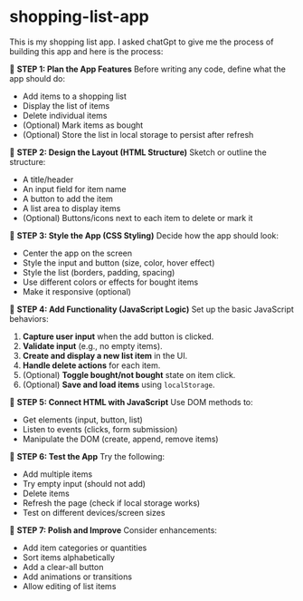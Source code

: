 # shopping-list-app
This is my shopping list app.
I asked chatGpt to give me the process of building this app and here is the process:


 🔹 **STEP 1: Plan the App Features**
Before writing any code, define what the app should do:
- Add items to a shopping list
- Display the list of items
- Delete individual items
- (Optional) Mark items as bought
- (Optional) Store the list in local storage to persist after refresh

 🔹 **STEP 2: Design the Layout (HTML Structure)**
Sketch or outline the structure:
- A title/header
- An input field for item name
- A button to add the item
- A list area to display items
- (Optional) Buttons/icons next to each item to delete or mark it


 🔹 **STEP 3: Style the App (CSS Styling)**
Decide how the app should look:
- Center the app on the screen
- Style the input and button (size, color, hover effect)
- Style the list (borders, padding, spacing)
- Use different colors or effects for bought items
- Make it responsive (optional)


 🔹 **STEP 4: Add Functionality (JavaScript Logic)**
Set up the basic JavaScript behaviors:
1. **Capture user input** when the add button is clicked.
2. **Validate input** (e.g., no empty items).
3. **Create and display a new list item** in the UI.
4. **Handle delete actions** for each item.
5. (Optional) **Toggle bought/not bought** state on item click.
6. (Optional) **Save and load items** using `localStorage`.


 🔹 **STEP 5: Connect HTML with JavaScript**
Use DOM methods to:
- Get elements (input, button, list)
- Listen to events (clicks, form submission)
- Manipulate the DOM (create, append, remove items)

 🔹 **STEP 6: Test the App**
Try the following:
- Add multiple items
- Try empty input (should not add)
- Delete items
- Refresh the page (check if local storage works)
- Test on different devices/screen sizes

 🔹 **STEP 7: Polish and Improve**
Consider enhancements:
- Add item categories or quantities
- Sort items alphabetically
- Add a clear-all button
- Add animations or transitions
- Allow editing of list items

